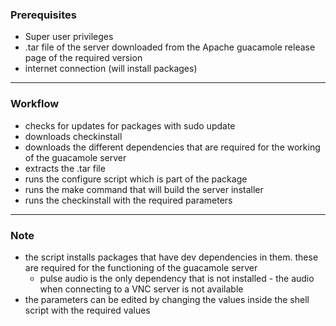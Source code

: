 ### Prerequisites
- Super user privileges
- .tar file of the server downloaded from the Apache guacamole release page of the required version
- internet connection (will install packages)
---
### Workflow
- checks for updates for packages with sudo update
- downloads checkinstall
- downloads the different dependencies that are required for the working of the guacamole server
- extracts the .tar file
- runs the configure script which is part of the package
- runs the make command that will build the server installer
- runs the checkinstall with the required parameters
---
### Note
- the script installs packages that have dev dependencies in them. these are required for the functioning of the guacamole server
    - pulse audio is the only dependency that is not installed - the audio when connecting to a VNC server is not available
- the parameters can be edited by changing the values inside the shell script with the required values
  